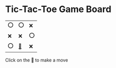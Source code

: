 # Tic-Tac-Toe Game Board
|   |   |   |
|---|---|---|
|⭕ |⭕ |❌ |
|❌ |❌ |⭕ |
|⭕ |[🔎](OOXXXOOOX.md) |❌ |

Click on the 🔎 to make a move